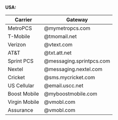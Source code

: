 
**USA:**  

Carrier      | Gateway
------------- | ------------
MetroPCS      | @mymetropcs.com
T-Mobile      | @tmomail.net
Verizon       | @vtext.com
AT&T          | @txt.att.net
Sprint PCS    | @messaging.sprintpcs.com
Nextel        | @messaging.nextel.com
Cricket       | @sms.mycricket.com
US Cellular   | @email.uscc.net
Boost Mobile  | @myboostmobile.com
Virgin Mobile | @vmobl.com
Assurance     | @vmobl.com

